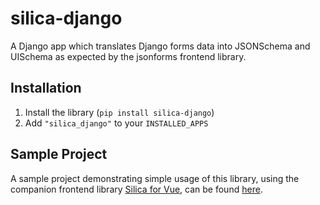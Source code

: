 # silica-django
A Django app which translates Django forms data into JSONSchema and UISchema as expected by the jsonforms frontend library.


## Installation
1. Install the library (`pip install silica-django`)
2. Add `"silica_django"` to your `INSTALLED_APPS`


## Sample Project
A sample project demonstrating simple usage of this library, using the companion frontend library [Silica for Vue](https://github.com/zagaran/silica-vue), can be found [here](https://github.com/zagaran/sample-silica-django-app).
